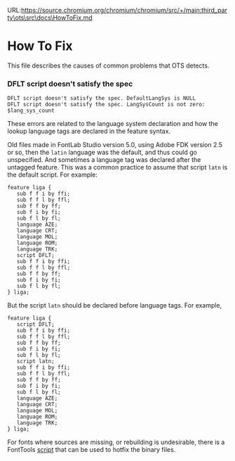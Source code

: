 URL:https://source.chromium.org/chromium/chromium/src/+/main:third_party\ots\src\docs\HowToFix.md
# How To Fix

This file describes the causes of common problems that OTS detects. 

### DFLT script doesn't satisfy the spec

    DFLT script doesn't satisfy the spec. DefaultLangSys is NULL
    DFLT script doesn't satisfy the spec. LangSysCount is not zero: $lang_sys_count

These errors are related to the language system declaration and how the lookup language tags are declared in the feature syntax.

Old files made in FontLab Studio version 5.0, using Adobe FDK version 2.5 or so, then the `latin` language was the default, and thus could go unspecified. 
And sometimes a language tag was declared after the untagged feature.
This was a common practice to assume that script `latn` is the default script. 
For example:

```
feature liga {
   sub f f i by ffi;
   sub f f l by ffl;
   sub f f by ff;
   sub f i by fi;
   sub f l by fl;
   language AZE;
   language CRT;
   language MOL;
   language ROM;
   language TRK;
   script DFLT;
   sub f f i by ffi;
   sub f f l by ffl;
   sub f f by ff;
   sub f i by fi;
   sub f l by fl;
} liga;
```

But the script `latn` should be declared before language tags. 
For example,

```
feature liga {
   script DFLT;
   sub f f i by ffi;
   sub f f l by ffl;
   sub f f by ff;
   sub f i by fi;
   sub f l by fl;
   script latn;
   sub f f i by ffi;
   sub f f l by ffl;
   sub f f by ff;
   sub f i by fi;
   sub f l by fl;
   language AZE;
   language CRT;
   language MOL;
   language ROM;
   language TRK;
} liga;
```

For fonts where sources are missing, or rebuilding is undesirable, there is a FontTools [script](https://github.com/fonttools/fonttools/blob/master/Snippets/fix-dflt-langsys.py) that can be used to hotfix the binary files.
